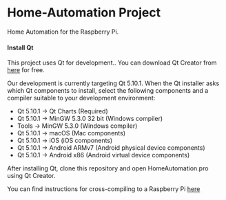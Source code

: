 # Home-Automation Project 

Home Automation for the Raspberry Pi.  

#### Install Qt

This project uses Qt for development.. You can download Qt Creator from [here](https://www.qt.io/download-qt-installer) for free.

Our development is currently targeting Qt 5.10.1. When the Qt installer asks which Qt components to install, select the following components and a compiler suitable to your development environment:

- Qt 5.10.1 -> Qt Charts (Required)
- Qt 5.10.1 -> MinGW 5.3.0 32 bit  (Windows compiler)
- Tools -> MinGW 5.3.0 (Windows compiler)
- Qt 5.10.1 -> macOS (Mac components)
- Qt 5.10.1 -> iOS (iOS components)
- Qt 5.10.1 -> Android ARMv7 (Android physical device components)
- Qt 5.10.1 -> Android x86 (Android virtual device components)

After installing Qt, clone this repository and open HomeAutomation.pro using Qt Creator.

You can find instructions for cross-compiling to a Raspberry Pi [here](http://wiki.qt.io/Raspberry_Pi_Beginners_Guide)


